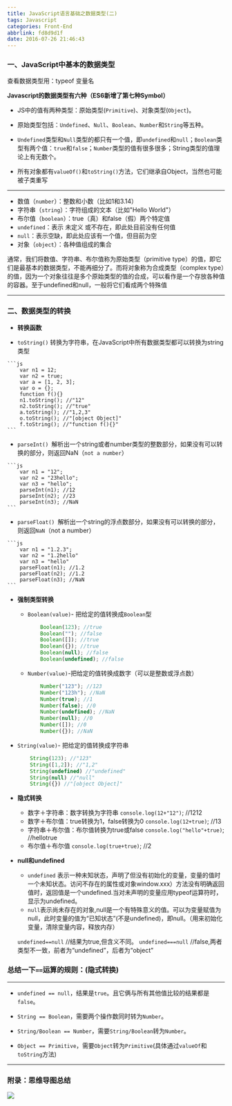 ```yaml
---
title: JavaScript语言基础之数据类型(二)
tags: Javascript
categories: Front-End
abbrlink: fd8d9d1f
date: 2016-07-26 21:46:43
---
```


###  一、JavaScript中基本的数据类型

查看数据类型用：typeof 变量名
<!--more-->
**Javascript的数据类型有六种（ES6新增了第七种Symbol）**

- JS中的值有两种类型：原始类型(`Primitive`)、对象类型(`Object`)。

- 原始类型包括：`Undefined`、`Null`、`Boolean`、`Number`和`String`等五种。

- `Undefined`类型和`Null`类型的都只有一个值，即`undefined`和`null`；`Boolean`类型有两个值：`true`和`false`；`Number`类型的值有很多很多；String类型的值理论上有无数个。

- 所有对象都有`valueOf()`和`toString()`方法，它们继承自Object，当然也可能被子类重写

---

- 数值（`number`）：整数和小数（比如1和3.14）
- 字符串（`string`）：字符组成的文本（比如"Hello World"）
- 布尔值（`boolean`）：true（真）和false（假）两个特定值
- `undefined`：表示 未定义 或不存在，即此处目前没有任何值
- `null`：表示空缺，即此处应该有一个值，但目前为空
- 对象（`object`）：各种值组成的集合

通常，我们将数值、字符串、布尔值称为原始类型（primitive type）的值，即它们是最基本的数据类型，不能再细分了。而将对象称为合成类型（complex type）的值，因为一个对象往往是多个原始类型的值的合成，可以看作是一个存放各种值的容器。至于undefined和null，一般将它们看成两个特殊值

---

### 二、数据类型的转换

  - **转换函数**

   - `toString()` 转换为字符串，在JavaScript中所有数据类型都可以转换为string类型

    ```js
        var n1 = 12;
        var n2 = true;
        var a = [1, 2, 3];
        var o = {};
        function f(){}
        n1.toString(); //"12"
        n2.toString(); //"true"
        a.toString(); //"1,2,3"
        o.toString(); //"[object Object]"
        f.toString(); //"function f(){}"
    ```

   - `parseInt() `解析出一个string或者number类型的整数部分，如果没有可以转换的部分，则返回NaN（`not a number`）

    ```js
        var n1 = "12";
        var n2 = "23hello";
        var n3 = "hello";
        parseInt(n1); //12
        parseInt(n2); //23
        parseInt(n3); //NaN
    ```
   - `parseFloat() `解析出一个string的浮点数部分，如果没有可以转换的部分，则返回`NaN`（not a number）

    ```js
        var n1 = "1.2.3";
        var n2 = "1.2hello"
        var n3 = "hello"
        parseFloat(n1); //1.2
        parseFloat(n2); //1.2
        parseFloat(n3); //NaN 
    ```

- **强制类型转换**

  - `Boolean(value)`- 把给定的值转换成`Boolean`型

    ```js
        Boolean(123); //true
        Boolean(""); //false
        Boolean([]); //true
        Boolean({}); //true
        Boolean(null); //false
        Boolean(undefined); //false
    ```

  - `Number(value)`-把给定的值转换成数字（可以是整数或浮点数）

    ```js
        Number("123"); //123
        Number("123h"); //NaN
        Number(true); //1
        Number(false); //0
        Number(undefined); //NaN
        Number(null); //0
        Number([]); //0
        Number({}); //NaN
    ```
 - `String(value)`- 把给定的值转换成字符串

    ```js
        String(123); //"123"
        String([1,2]); //"1,2"
        String(undefined) //"undefined"
        String(null) //"null"
        String({}) //"[object Object]"
    ```

- **隐式转换**

    - 数字＋字符串：数字转换为字符串 `console.log(12+"12")`; //1212
    - 数字＋布尔值：true转换为1，false转换为0 `console.log(12+true)`; //13
    - 字符串＋布尔值：布尔值转换为true或false `console.log("hello"+true)`; //hellotrue
    - 布尔值＋布尔值 `console.log(true+true)`; //2


- **null和undefined**


   - `undefined` 表示一种未知状态，声明了但没有初始化的变量，变量的值时一个未知状态。访问不存在的属性或对象window.xxx）方法没有明确返回值时，返回值是一个undefined.当对未声明的变量应用typeof运算符时，显示为undefined。
   - `null`表示尚未存在的对象,null是一个有特殊意义的值。可以为变量赋值为null，此时变量的值为“已知状态”(不是undefined)，即null。（用来初始化变量，清除变量内容，释放内存）


    `undefined==null`   //结果为true,但含义不同。
    `undefined===null` //false,两者类型不一致，前者为“undefined”，后者为“object”
    

### 总结一下`==`运算的规则：(隐式转换)

---

- `undefined == null`，结果是`true`。且它俩与所有其他值比较的结果都是`false`。

- `String == Boolean`，需要两个操作数同时转为`Number`。

- `String/Boolean == Number`，需要`String/Boolean`转为`Number`。

- `Object == Primitive`，需要`Object`转为`Primitive`(具体通过`valueOf`和`toString`方法)
---


### 附录：思维导图总结

![](http://7xq6al.com1.z0.glb.clouddn.com/js%E8%AF%AD%E8%A8%80%E5%9F%BA%E7%A1%80-%E6%95%B0%E6%8D%AE%E7%B1%BB%E5%9E%8B.gif)
